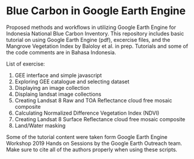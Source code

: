 # Blue Carbon in Google Earth Engine
Proposed methods and workflows in utilizing Google Earth Engine for Indonesia National Blue Carbon Inventory. This repository includes basic tutorial on using Google Earth Engine (pdf), excercise files, and the Mangrove Vegetation Index by Baloloy et al. in prep. Tutorials and some of the code comments are in Bahasa Indonesia.

List of exercise:
1. GEE interface and simple javascript
2. Exploring GEE catalogue and selecting dataset
3. Displaying an image collection
4. Displaing landsat image collections
5. Creating Landsat 8 Raw and TOA Reflectance cloud free mosaic composite
6. Calculating Normalized Difference Vegetation Index (NDVI)
7. Creating Landsat 8 Surface Reflectance cloud free mosaic composite
8. Land/Water masking

Some of the tutorial content were taken form Google Earth Engine Workshop 2019 Hands on Sessions by the Google Earth Outreach team. Make sure to cite all of the authors properly when using these scripts.

